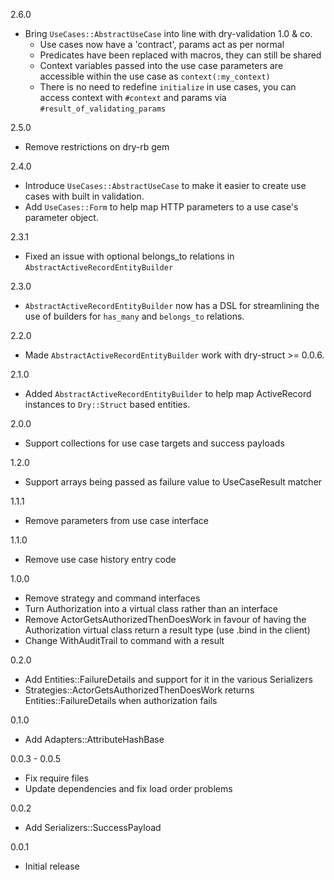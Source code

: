 2.6.0

  * Bring `UseCases::AbstractUseCase` into line with dry-validation 1.0 & co.
    * Use cases now have a 'contract', params act as per normal
    * Predicates have been replaced with macros, they can still be shared
    * Context variables passed into the use case parameters are accessible within the use case as `context(:my_context)`
    * There is no need to redefine `initialize` in use cases, you can access context with `#context` and params via `#result_of_validating_params`

2.5.0

  * Remove restrictions on dry-rb gem

2.4.0

  * Introduce `UseCases::AbstractUseCase` to make it easier to create use cases with built in
    validation.
  * Add `UseCases::Form` to help map HTTP parameters to a use case's parameter object.

2.3.1

  * Fixed an issue with optional belongs_to relations in `AbstractActiveRecordEntityBuilder`

2.3.0

  * `AbstractActiveRecordEntityBuilder` now has a DSL for streamlining the use of builders for `has_many` and `belongs_to` relations.

2.2.0

  * Made `AbstractActiveRecordEntityBuilder` work with dry-struct >= 0.0.6.

2.1.0

  * Added `AbstractActiveRecordEntityBuilder` to help map ActiveRecord instances to `Dry::Struct` based entities.

2.0.0

  * Support collections for use case targets and success payloads

1.2.0

  * Support arrays being passed as failure value to UseCaseResult matcher

1.1.1

  * Remove parameters from use case interface

1.1.0

  * Remove use case history entry code

1.0.0

  * Remove strategy and command interfaces
  * Turn Authorization into a virtual class rather than an interface
  * Remove ActorGetsAuthorizedThenDoesWork in favour of having the Authorization virtual class
    return a result type (use .bind in the client)
  * Change WithAuditTrail to command with a result

0.2.0

  * Add Entities::FailureDetails and support for it in the various Serializers
  * Strategies::ActorGetsAuthorizedThenDoesWork returns Entities::FailureDetails when authorization
    fails

0.1.0

  * Add Adapters::AttributeHashBase

0.0.3 - 0.0.5

  * Fix require files
  * Update dependencies and fix load order problems

0.0.2

  * Add Serializers::SuccessPayload

0.0.1

  * Initial release
